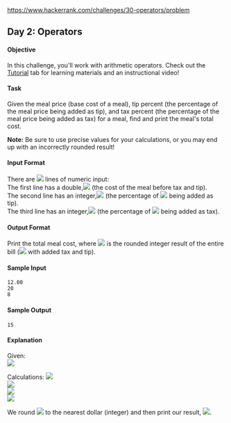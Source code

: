 https://www.hackerrank.com/challenges/30-operators/problem

## Day 2: Operators

#### Objective
In this challenge, you'll work with arithmetic operators. Check out the [Tutorial](https://www.hackerrank.com/challenges/30-operators/tutorial) tab for learning materials and an instructional video!

#### Task
Given the meal price (base cost of a meal), tip percent (the percentage of the meal price being added as tip), and tax percent (the percentage of the meal price being added as tax) for a meal, find and print the meal's total cost.

**Note:** Be sure to use precise values for your calculations, or you may end up with an incorrectly rounded result!

#### Input Format

There are <img src="https://latex.codecogs.com/svg.latex?\Large&space;3"> lines of numeric input:<br>
The first line has a double,<img src="https://latex.codecogs.com/svg.latex?\Large&space;mealCost"> (the cost of the meal before tax and tip).<br>
The second line has an integer,<img src="https://latex.codecogs.com/svg.latex?\Large&space;tipPercent"> (the percentage of <img src="https://latex.codecogs.com/svg.latex?\Large&space;mealCost"> being added as tip).<br>
The third line has an integer,<img src="https://latex.codecogs.com/svg.latex?\Large&space;taxPercent"> (the percentage of <img src="https://latex.codecogs.com/svg.latex?\Large&space;mealCost"> being added as tax).

#### Output Format

Print the total meal cost, where <img src="https://latex.codecogs.com/svg.latex?\Large&space;totalCost"> is the rounded integer result of the entire bill (<img src="https://latex.codecogs.com/svg.latex?\Large&space;mealCost"> with added tax and tip).

#### Sample Input
```
12.00
20
8
```
#### Sample Output
```
15
```
#### Explanation

Given:<br>
<img src="https://latex.codecogs.com/svg.latex?\Large&space;mealCost=12,tioOercent=20,taxPercent=8">

Calculations:
<img src="https://latex.codecogs.com/svg.latex?\Large&space;tip=12\times{\frac{20}{100}}=2.4"><br>
<img src="https://latex.codecogs.com/svg.latex?\Large&space;tax=12\times{\frac{8}{100}}=0.96"><br>
<img src="https://latex.codecogs.com/svg.latex?\Large&space;totalCost=mealCost+tip+tax=12+2.4+0.96=15.36"><br>
<img src="https://latex.codecogs.com/svg.latex?\Large&space;round(totalCost)=15"><br>

We round <img src="https://latex.codecogs.com/svg.latex?\Large&space;totalCost"> to the nearest dollar (integer) and then print our result, <img src="https://latex.codecogs.com/svg.latex?\Large&space;15">.
